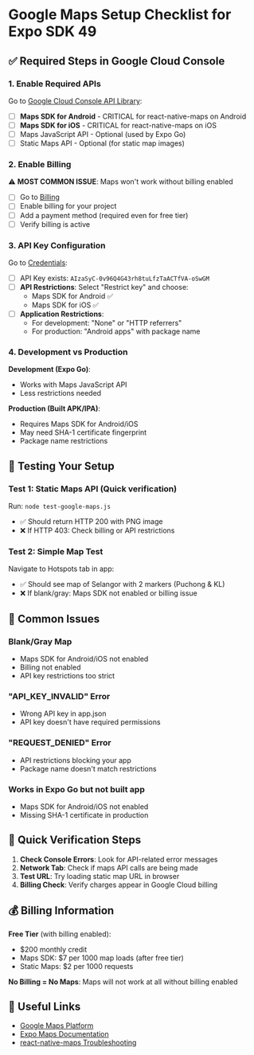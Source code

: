 # Google Maps Setup Checklist for Expo SDK 49

## ✅ Required Steps in Google Cloud Console

### 1. **Enable Required APIs**
Go to [Google Cloud Console API Library](https://console.cloud.google.com/apis/library):

- [ ] **Maps SDK for Android** - CRITICAL for react-native-maps on Android
- [ ] **Maps SDK for iOS** - CRITICAL for react-native-maps on iOS  
- [ ] Maps JavaScript API - Optional (used by Expo Go)
- [ ] Static Maps API - Optional (for static map images)

### 2. **Enable Billing** 
⚠️ **MOST COMMON ISSUE**: Maps won't work without billing enabled

- [ ] Go to [Billing](https://console.cloud.google.com/billing)
- [ ] Enable billing for your project
- [ ] Add a payment method (required even for free tier)
- [ ] Verify billing is active

### 3. **API Key Configuration**
Go to [Credentials](https://console.cloud.google.com/apis/credentials):

- [ ] API Key exists: `AIzaSyC-0v96Q4G43rh8tuLfzTaACTfVA-oSwGM`
- [ ] **API Restrictions**: Select "Restrict key" and choose:
  - Maps SDK for Android ✅
  - Maps SDK for iOS ✅
- [ ] **Application Restrictions**: 
  - For development: "None" or "HTTP referrers"
  - For production: "Android apps" with package name

### 4. **Development vs Production**
**Development (Expo Go)**:
- Works with Maps JavaScript API
- Less restrictions needed

**Production (Built APK/IPA)**:
- Requires Maps SDK for Android/iOS
- May need SHA-1 certificate fingerprint
- Package name restrictions

## 🔧 Testing Your Setup

### Test 1: Static Maps API (Quick verification)
Run: `node test-google-maps.js`
- ✅ Should return HTTP 200 with PNG image
- ❌ If HTTP 403: Check billing or API restrictions

### Test 2: Simple Map Test
Navigate to Hotspots tab in app:
- ✅ Should see map of Selangor with 2 markers (Puchong & KL)
- ❌ If blank/gray: Maps SDK not enabled or billing issue

## 🚨 Common Issues

### **Blank/Gray Map**
- Maps SDK for Android/iOS not enabled
- Billing not enabled
- API key restrictions too strict

### **"API_KEY_INVALID" Error**
- Wrong API key in app.json
- API key doesn't have required permissions

### **"REQUEST_DENIED" Error**  
- API restrictions blocking your app
- Package name doesn't match restrictions

### **Works in Expo Go but not built app**
- Maps SDK for Android/iOS not enabled
- Missing SHA-1 certificate in production

## 📱 Quick Verification Steps

1. **Check Console Errors**: Look for API-related error messages
2. **Network Tab**: Check if maps API calls are being made
3. **Test URL**: Try loading static map URL in browser
4. **Billing Check**: Verify charges appear in Google Cloud billing

## 💰 Billing Information

**Free Tier** (with billing enabled):
- $200 monthly credit
- Maps SDK: $7 per 1000 map loads (after free tier)
- Static Maps: $2 per 1000 requests

**No Billing = No Maps**: Maps will not work at all without billing enabled

## 🔗 Useful Links

- [Google Maps Platform](https://console.cloud.google.com/google/maps-apis)
- [Expo Maps Documentation](https://docs.expo.dev/versions/latest/sdk/map-view/)
- [react-native-maps Troubleshooting](https://github.com/react-native-maps/react-native-maps/blob/master/docs/troubleshooting.md)